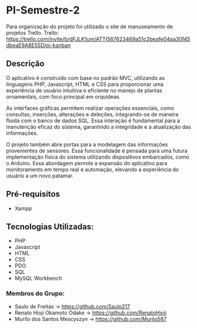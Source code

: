 # PI-Semestre-2

Para organização do projeto foi utilizado o site de manuseamento de projetos Trello.
Trello: https://trello.com/invite/b/dFJLK1um/ATTI567623469a51c2beafe04aa30f45dbeaE9A8E55D/pi-kanban

## Descrição

O aplicativo é construído com base no padrão MVC, utilizando as linguagens PHP, Javascript, HTML e CSS para proporcionar uma experiência de usuário intuitiva e eficiente no manejo de plantas ornamentais, com foco principal em orquídeas.

As interfaces gráficas permitem realizar operações essenciais, como consultas, inserções, alterações e deleções, integrando-se de maneira fluida com o banco de dados SQL. Essa interação é fundamental para a manutenção eficaz do sistema, garantindo a integridade e a atualização das informações.

O projeto também abre portas para a modelagem das informações provenientes de sensores. Essa funcionalidade é pensada para uma futura implementação física do sistema utilizando dispositivos embarcados, como o Arduino. Essa abordagem permite a expansão do aplicativo para monitoramento em tempo real e automação, elevando a experiência do usuário a um novo patamar.

## Pré-requisitos

- Xampp

## Tecnologias Utilizadas:

- PHP
- Javascript
- HTML
- CSS
- PDO
- SQL
- MySQL Workbench

### Membros do Grupo:

- Saulo de Freitas -> https://github.com/Saulo217
- Renato Hioji Okamoto Odake -> https://github.com/RenatoHioji
- Murilo dos Santos Mescyszyn -> https://github.com/Murilo587
